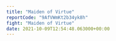 ```yaml
---
title: "Maiden of Virtue"
reportCode: "9AfVWmKt2b34yk8h"
fight: "Maiden of Virtue"
date: 2021-10-09T12:54:48.063000+00:00
---
```

